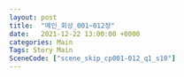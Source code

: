 ```yaml
---
layout: post
title:  "메인_회상_001~012장"
date:   2021-12-22 13:00:00 +0000
categories: Main
Tags: Story Main
SceneCode: ["scene_skip_cp001-012_q1_s10"]
---
```

